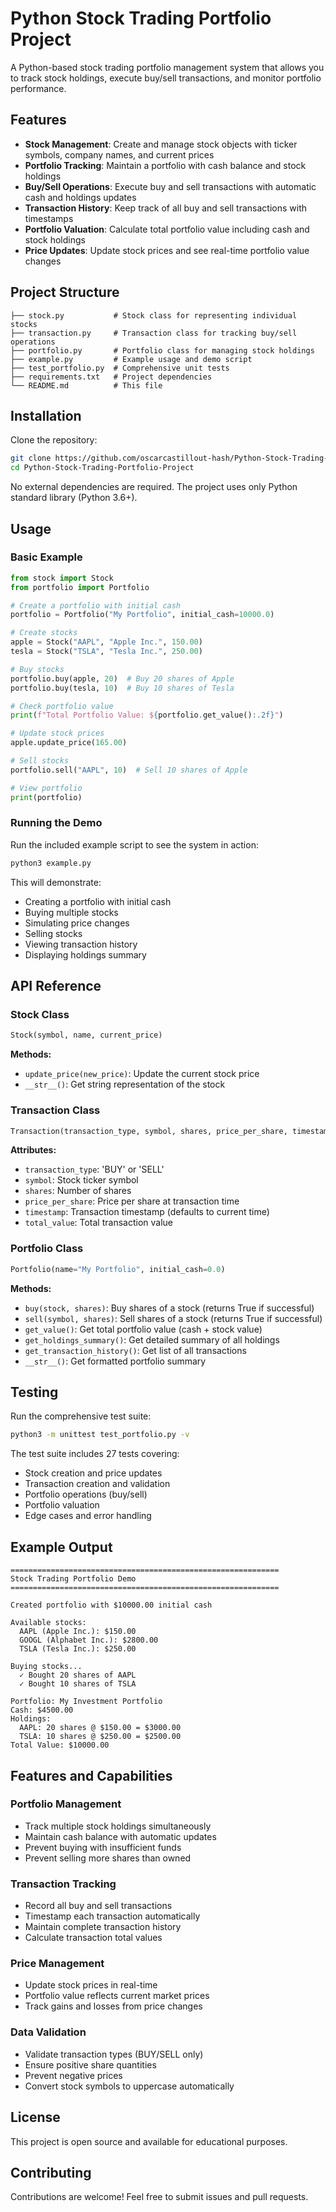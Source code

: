 # Python Stock Trading Portfolio Project

A Python-based stock trading portfolio management system that allows you to track stock holdings, execute buy/sell transactions, and monitor portfolio performance.

## Features

- **Stock Management**: Create and manage stock objects with ticker symbols, company names, and current prices
- **Portfolio Tracking**: Maintain a portfolio with cash balance and stock holdings
- **Buy/Sell Operations**: Execute buy and sell transactions with automatic cash and holdings updates
- **Transaction History**: Keep track of all buy and sell transactions with timestamps
- **Portfolio Valuation**: Calculate total portfolio value including cash and stock holdings
- **Price Updates**: Update stock prices and see real-time portfolio value changes

## Project Structure

```
├── stock.py           # Stock class for representing individual stocks
├── transaction.py     # Transaction class for tracking buy/sell operations
├── portfolio.py       # Portfolio class for managing stock holdings
├── example.py         # Example usage and demo script
├── test_portfolio.py  # Comprehensive unit tests
├── requirements.txt   # Project dependencies
└── README.md          # This file
```

## Installation

Clone the repository:
```bash
git clone https://github.com/oscarcastillout-hash/Python-Stock-Trading-Portfolio-Project.git
cd Python-Stock-Trading-Portfolio-Project
```

No external dependencies are required. The project uses only Python standard library (Python 3.6+).

## Usage

### Basic Example

```python
from stock import Stock
from portfolio import Portfolio

# Create a portfolio with initial cash
portfolio = Portfolio("My Portfolio", initial_cash=10000.0)

# Create stocks
apple = Stock("AAPL", "Apple Inc.", 150.00)
tesla = Stock("TSLA", "Tesla Inc.", 250.00)

# Buy stocks
portfolio.buy(apple, 20)  # Buy 20 shares of Apple
portfolio.buy(tesla, 10)  # Buy 10 shares of Tesla

# Check portfolio value
print(f"Total Portfolio Value: ${portfolio.get_value():.2f}")

# Update stock prices
apple.update_price(165.00)

# Sell stocks
portfolio.sell("AAPL", 10)  # Sell 10 shares of Apple

# View portfolio
print(portfolio)
```

### Running the Demo

Run the included example script to see the system in action:

```bash
python3 example.py
```

This will demonstrate:
- Creating a portfolio with initial cash
- Buying multiple stocks
- Simulating price changes
- Selling stocks
- Viewing transaction history
- Displaying holdings summary

## API Reference

### Stock Class

```python
Stock(symbol, name, current_price)
```

**Methods:**
- `update_price(new_price)`: Update the current stock price
- `__str__()`: Get string representation of the stock

### Transaction Class

```python
Transaction(transaction_type, symbol, shares, price_per_share, timestamp=None)
```

**Attributes:**
- `transaction_type`: 'BUY' or 'SELL'
- `symbol`: Stock ticker symbol
- `shares`: Number of shares
- `price_per_share`: Price per share at transaction time
- `timestamp`: Transaction timestamp (defaults to current time)
- `total_value`: Total transaction value

### Portfolio Class

```python
Portfolio(name="My Portfolio", initial_cash=0.0)
```

**Methods:**
- `buy(stock, shares)`: Buy shares of a stock (returns True if successful)
- `sell(symbol, shares)`: Sell shares of a stock (returns True if successful)
- `get_value()`: Get total portfolio value (cash + stock value)
- `get_holdings_summary()`: Get detailed summary of all holdings
- `get_transaction_history()`: Get list of all transactions
- `__str__()`: Get formatted portfolio summary

## Testing

Run the comprehensive test suite:

```bash
python3 -m unittest test_portfolio.py -v
```

The test suite includes 27 tests covering:
- Stock creation and price updates
- Transaction creation and validation
- Portfolio operations (buy/sell)
- Portfolio valuation
- Edge cases and error handling

## Example Output

```
============================================================
Stock Trading Portfolio Demo
============================================================

Created portfolio with $10000.00 initial cash

Available stocks:
  AAPL (Apple Inc.): $150.00
  GOOGL (Alphabet Inc.): $2800.00
  TSLA (Tesla Inc.): $250.00

Buying stocks...
  ✓ Bought 20 shares of AAPL
  ✓ Bought 10 shares of TSLA

Portfolio: My Investment Portfolio
Cash: $4500.00
Holdings:
  AAPL: 20 shares @ $150.00 = $3000.00
  TSLA: 10 shares @ $250.00 = $2500.00
Total Value: $10000.00
```

## Features and Capabilities

### Portfolio Management
- Track multiple stock holdings simultaneously
- Maintain cash balance with automatic updates
- Prevent buying with insufficient funds
- Prevent selling more shares than owned

### Transaction Tracking
- Record all buy and sell transactions
- Timestamp each transaction automatically
- Maintain complete transaction history
- Calculate transaction total values

### Price Management
- Update stock prices in real-time
- Portfolio value reflects current market prices
- Track gains and losses from price changes

### Data Validation
- Validate transaction types (BUY/SELL only)
- Ensure positive share quantities
- Prevent negative prices
- Convert stock symbols to uppercase automatically

## License

This project is open source and available for educational purposes.

## Contributing

Contributions are welcome! Feel free to submit issues and pull requests.